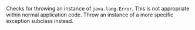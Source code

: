 
Checks for throwing an instance of `java.lang.Error`. This is not appropriate within
normal application code. Throw an instance of a more specific exception subclass instead.

